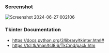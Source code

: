 ### Screenshot
![Screenshot 2024-06-27 002106](https://github.com/jawadkhanpk/Mile-to-Kilometer-using-Tkinter/assets/97012657/3034c141-3dfc-4879-9c15-158cc255cac4)

### Tkinter Documentation
- https://docs.python.org/3/library/tkinter.html#
- https://tcl.tk/man/tcl8.6/TkCmd/pack.htm
